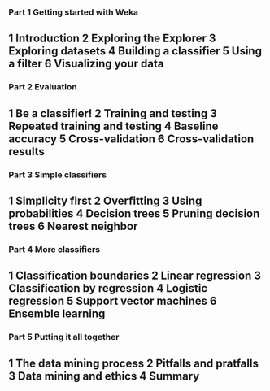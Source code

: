 ### Part 1	Getting started with Weka

1	Introduction
2	Exploring the Explorer
3	Exploring datasets
4	Building a classifier
5	Using a filter
6	Visualizing your data
-----------------------------------	
### Part 2	Evaluation

1	Be a classifier!
2	Training and testing
3	Repeated training and testing
4	Baseline accuracy
5	Cross-validation
6	Cross-validation results
-----------------------------------	
### Part 3	Simple classifiers

1	Simplicity first
2	Overfitting
3	Using probabilities
4	Decision trees
5	Pruning decision trees
6	Nearest neighbor
-----------------------------------		
### Part 4	More classifiers

1	Classification boundaries
2	Linear regression
3	Classification by regression
4	Logistic regression
5	Support vector machines
6	Ensemble learning
-----------------------------------	
### Part 5	Putting it all together

1	The data mining process
2	Pitfalls and pratfalls
3	Data mining and ethics
4	Summary
-----------------------------------	






